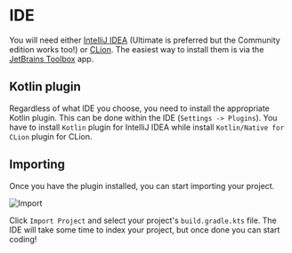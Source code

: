 # IDE

You will need either [IntelliJ IDEA](https://jetbrains.com/idea) \(Ultimate is preferred but the Community edition works too!\) or [CLion](https://www.jetbrains.com/clion/). The easiest way to install them is via the [JetBrains Toolbox](https://www.jetbrains.com/toolbox-app/) app.

## Kotlin plugin

Regardless of what IDE you choose, you need to install the appropriate Kotlin plugin. This can be done within the IDE \(`Settings -> Plugins`\). You have to install `Kotlin` plugin for IntelliJ IDEA while install `Kotlin/Native for CLion` plugin for CLion.

## Importing

Once you have the plugin installed, you can start importing your project.

![Import](../.gitbook/assets/import.png)

Click `Import Project` and select your project's `build.gradle.kts` file. The IDE will take some time to index your project, but once done you can start coding!

